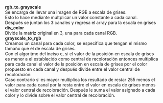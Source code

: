 **rgb_to_grayscale**<br>
Se encarga de llevar una imagen de RGB a escala de grises.<br>
Esto lo hace mediante multplicar un valor constante a cada canal.<br>
Después se juntan los 3 canales y regresa el array para la escala en grises<br>
**div_color**<br>
Divide la matriz original en 3, una para cada canal RGB.<br>
**grayscale_to_rgb**<br>
Creamos un canal para cada color, se especifica que tengan el mismo tamaño que el de escala de grises.<br>
Con el algoritmo del inciso e, si el valor de la posición en escala de grises es menor a el establecido como central de recoloración entonces multiplica para cada canal el valor de la posición en escala de grises por el color propuesto en cada canal y después divide entre el valor central de recoloración<br>
Caso contrario si es mayor multiplica los resultado de restar 255 menos el valor para cada canal por la resta entre el valor en escala de grises menos el valor central de recoloración. Después le suma el valor asignado a cada color y lo divide sobre el valor central de recoloración.